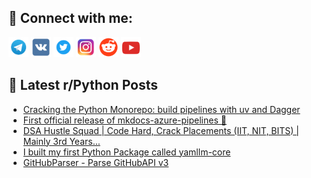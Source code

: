 ## 🔎 Connect with me:
[<img src="https://github.com/bullbesh/bullbesh/blob/main/images/Telegram.png" width="32" height="32" />](https://t.me/bullbesh)
[<img src="https://github.com/bullbesh/bullbesh/blob/main/images/VK.png" width="32" height="32" />](https://vk.com/bullbesh)
[<img src="https://github.com/bullbesh/bullbesh/blob/main/images/Twitter.png" width="32" height="32" />](https://twitter.com/bullbesh1)
[<img src="https://github.com/bullbesh/bullbesh/blob/main/images/Instagram.png" width="32" height="32" />](https://www.instagram.com/bullbesh)
[<img src="https://github.com/bullbesh/bullbesh/blob/main/images/Reddit.png" width="32" height="32" />](https://www.reddit.com/user/bullbesh)
[<img src="https://github.com/bullbesh/bullbesh/blob/main/images/YouTube.png" width="32" height="32" />](https://www.youtube.com/channel/UCtfjRs6uzgq5mfm8S06WTcg)

## 📕 Latest r/Python Posts
<!-- BLOG-POST-LIST:START -->
- [Cracking the Python Monorepo: build pipelines with uv and Dagger](https://www.reddit.com/r/Python/comments/1iy4h5k/cracking_the_python_monorepo_build_pipelines_with/)
- [First official release of mkdocs-azure-pipelines 🎉](https://www.reddit.com/r/Python/comments/1iy479b/first_official_release_of_mkdocsazurepipelines/)
- [DSA Hustle Squad | Code Hard, Crack Placements &lpar;IIT, NIT, BITS&rpar; | Mainly 3rd Years...](https://www.reddit.com/r/Python/comments/1iy3rt7/dsa_hustle_squad_code_hard_crack_placements_iit/)
- [I built my first Python Package called yamllm-core](https://www.reddit.com/r/Python/comments/1iy35x1/i_built_my_first_python_package_called_yamllmcore/)
- [GitHubParser - Parse GitHubAPI v3](https://www.reddit.com/r/Python/comments/1iy2en0/githubparser_parse_githubapi_v3/)
<!-- BLOG-POST-LIST:END -->
